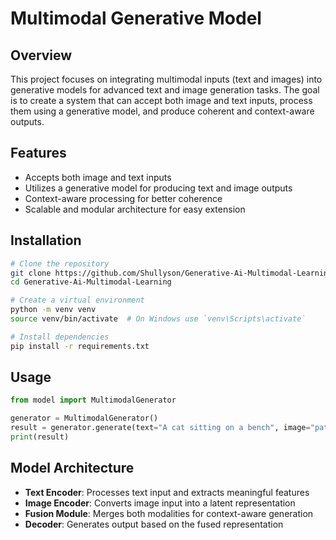 # Multimodal Generative Model

## Overview
This project focuses on integrating multimodal inputs (text and images) into generative models for advanced text and image generation tasks. The goal is to create a system that can accept both image and text inputs, process them using a generative model, and produce coherent and context-aware outputs.

## Features
- Accepts both image and text inputs
- Utilizes a generative model for producing text and image outputs
- Context-aware processing for better coherence
- Scalable and modular architecture for easy extension

## Installation
```bash
# Clone the repository
git clone https://github.com/Shullyson/Generative-Ai-Multimodal-Learning.git
cd Generative-Ai-Multimodal-Learning

# Create a virtual environment
python -m venv venv
source venv/bin/activate  # On Windows use `venv\Scripts\activate`

# Install dependencies
pip install -r requirements.txt
```

## Usage
```python
from model import MultimodalGenerator

generator = MultimodalGenerator()
result = generator.generate(text="A cat sitting on a bench", image="path/to/image.jpg")
print(result)
```

## Model Architecture
- **Text Encoder**: Processes text input and extracts meaningful features
- **Image Encoder**: Converts image input into a latent representation
- **Fusion Module**: Merges both modalities for context-aware generation
- **Decoder**: Generates output based on the fused representation




